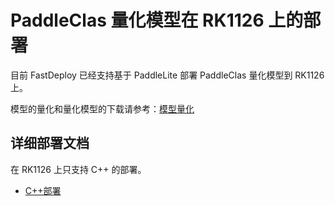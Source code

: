 # PaddleClas 量化模型在 RK1126 上的部署
目前 FastDeploy 已经支持基于 PaddleLite 部署 PaddleClas 量化模型到 RK1126 上。

模型的量化和量化模型的下载请参考：[模型量化](../quantize/README.md)


## 详细部署文档

在 RK1126 上只支持 C++ 的部署。

- [C++部署](cpp)
